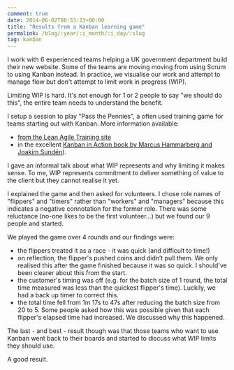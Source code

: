 ```yaml
---
comment: true
date: 2014-06-02T06:53:23+00:00
title: "Results from a Kanban learning game"
permalink: /blog/:year/:i_month/:i_day/:slug
tag: kanban
---
```

<p>I work with 6 experienced teams helping a UK government department build their new website. Some of the teams are moving moving from using Scrum to using Kanban instead. In practice, we visualise our work and attempt to manage flow but don't attempt to limit work in progress (WIP). </p>

<p>Limiting WIP is hard. It's not enough for 1 or 2 people to say "we should do this", the entire team needs to understand the benefit. </p>

<p>I setup a session to play "Pass the Pennies", a often used training game for teams starting out with Kanban. More information available: </p>

<ul>
<li><a href="http://www.leanagiletraining.com/better-agile/agile-penny-game-rules/">from the Lean Agile Training site</a></li>
<li>in the excellent <a href="https://twitter.com/KanbanInAction">Kanban in Action book by Marcus Hammarberg and Joakim Sundén</a>).</li>
</ul>

<p>I gave an informal talk about what WIP represents and why limiting it makes sense. To me, WIP represents commitment to deliver something of value to the client but they cannot realise it yet.</p>

<p>I explained the game and then asked for volunteers. I chose role names of "flippers" and "timers" rather than "workers" and "managers" because  this indicates a negative connotation for the former role. There was some reluctance (no-one likes to be the first volunteer...) but we found our 9 people and started.</p>

<p>We played the game over 4 rounds and our findings were:</p>

<ul>
<li>the flippers treated it as a race - it was quick (and difficult to time!)</li>
<li>on reflection, the flipper's pushed coins and didn’t pull them. We only realised this after the game finished because it was so quick. I should've been clearer about this from the start.</li>
<li>the customer's timing was off (e.g. for the batch size of 1 round, the total time measured was less than the quickest flipper's time). Luckily, we had a back up timer to correct this.</li>
<li>the total time fell from 1m 17s to 47s after reducing the batch size from 20 to 5. Some people asked how this was possible given that each flipper's elapsed time had increased. We discussed why this happened.</li>
</ul>

<p>The last - and best - result though was that those teams who want to use Kanban went back to their boards and started to discuss what WIP limits they should use.</p>

<p>A good result.</p>

